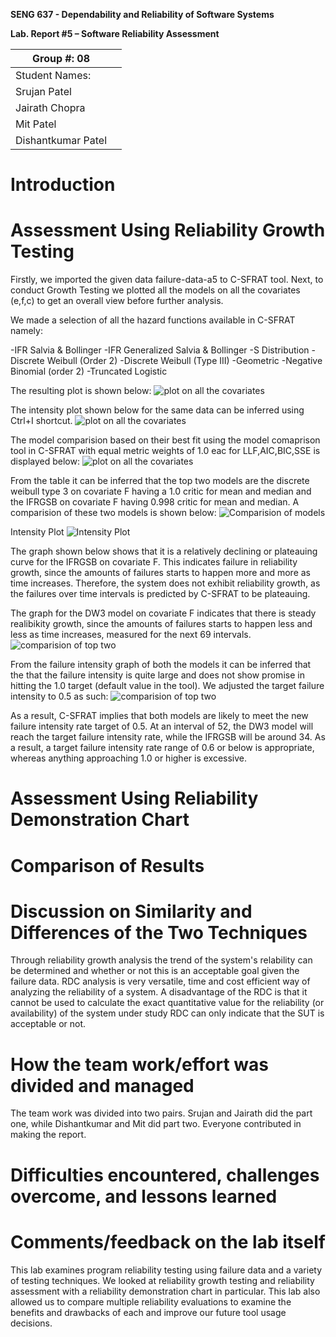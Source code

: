 ****SENG 637 - Dependability and Reliability of Software Systems****

**Lab. Report \#5 – Software Reliability Assessment**

| Group \#: 08       |   |
|-----------------   |---|
| Student Names:     |   |
|Srujan Patel        |   |
|Jairath Chopra      |   |
|Mit Patel           |   |
|Dishantkumar Patel  |   |
# Introduction

# 

# Assessment Using Reliability Growth Testing 

Firstly, we imported the given data failure-data-a5 to C-SFRAT tool. Next, to conduct  Growth Testing we plotted all the models on all the covariates (e,f,c) to get an overall view before further analysis. 

We made a selection of all the hazard functions available in C-SFRAT namely:

-IFR Salvia & Bollinger
-IFR Generalized Salvia & Bollinger
-S Distribution
-Discrete Weibull (Order 2)
-Discrete Weibull (Type III)
-Geometric
-Negative Binomial (order 2)
-Truncated Logistic

The resulting plot is shown below:
![plot on all the covariates](media\img1.png)

The intensity plot shown below for the same data can be inferred using Ctrl+I shortcut.
![plot on all the covariates](media\img2.png)

The model comparision based on their best fit using the model comaprison tool in C-SFRAT with equal metric weights of 1.0 eac for LLF,AIC,BIC,SSE is displayed below:
![plot on all the covariates](media\img3.png)

From the table it can be inferred that the top two models are the discrete weibull type 3 on covariate F having a 1.0 critic for mean and median and the IFRGSB on covariate F having 0.998 critic for mean and median. A comparision of these two models is shown below:
![Comparision of models](media\img4.png)


Intensity Plot
![Intensity Plot](media\img5.png)

The graph shown below shows that it is a relatively declining or plateauing curve for the IFRGSB on covariate F. This indicates failure in reliability growth, since the amounts of failures starts to happen more and more as time increases. Therefore, the system does not exhibit reliability growth, as the failures over time intervals is predicted by C-SFRAT to be plateauing.

The graph for the DW3 model on covariate F indicates that there is steady realibikity growth, since the amounts of failures starts to happen less and less as time increases, measured for the next 69 intervals.
![comparision of top two](media\img6.png)


From the failure intensity graph of both the models it can be inferred that the that the failure intensity is quite large and does not show promise in hitting the 1.0 target (default value in the tool). We adjusted the target failure intensity to 0.5 as such: 
![comparision of top two](media\img6.png)

As a result, C-SFRAT implies that both models are likely to meet the new failure intensity rate target of 0.5. At an interval of 52, the DW3 model will reach the target failure intensity rate, while the IFRGSB will be around 34. As a result, a target failure intensity rate range of 0.6 or below is appropriate, whereas anything approaching 1.0 or higher is excessive.
# Assessment Using Reliability Demonstration Chart 

# 

# Comparison of Results

# Discussion on Similarity and Differences of the Two Techniques

Through reliability growth analysis the trend of the system's relability can be determined and whether or not this is an acceptable goal given the failure data. RDC analysis is very versatile, time and cost efficient way of analyzing the reliability of a system. A disadvantage of the RDC is that it cannot be used to calculate the exact quantitative value for the reliability (or availability) of the system under study RDC can only indicate that the SUT is acceptable or not.
# How the team work/effort was divided and managed
The team work was divided into two pairs. Srujan and Jairath did the part one, while Dishantkumar and Mit did part two. Everyone contributed in making the report.
# 

# Difficulties encountered, challenges overcome, and lessons learned

# Comments/feedback on the lab itself
This lab examines program reliability testing using failure data and a variety of testing techniques. We looked at reliability growth testing and reliability assessment with a reliability demonstration chart in particular. This lab also allowed us to compare multiple reliability evaluations to examine the benefits and drawbacks of each and improve our future tool usage decisions.